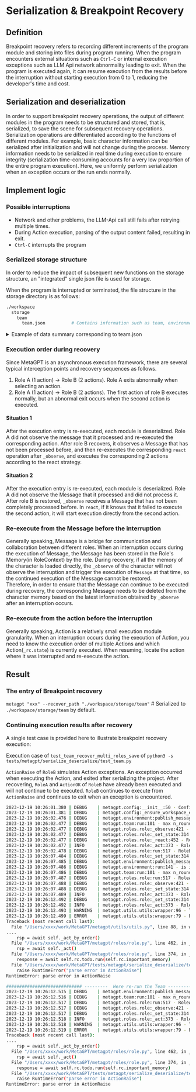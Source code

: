 # Serialization & Breakpoint Recovery

## Definition

Breakpoint recovery refers to recording different increments of the program module and storing into files during program running. When the program encounters external situations such as `Ctrl-C` or internal execution exceptions such as LLM Api network abnormality leading to exit. When the program is executed again, it can resume execution from the results before the interruption without starting execution from 0 to 1, reducing the developer's time and cost.

## Serialization and deserialization

In order to support breakpoint recovery operations, the output of different modules in the program needs to be structured and stored, that is, serialized, to save the scene for subsequent recovery operations. Serialization operations are differentiated according to the functions of different modules. For example, basic character information can be serialized after initialization and will not change during the process. Memory information needs to be serialized in real time during execution to ensure integrity (serialization time-consuming accounts for a very low proportion of the entire program execution). Here, we uniformly perform serialization when an exception occurs or the run ends normally.

## Implement logic

### Possible interruptions

- Network and other problems, the LLM-Api call still fails after retrying multiple times.
- During Action execution, parsing of the output content failed, resulting in exit.
- `Ctrl-C` interrupts the program

### Serialized storage structure

In order to reduce the impact of subsequent new functions on the storage structure, an "integrated" single json file is used for storage.

When the program is interrupted or terminated, the file structure in the storage directory is as follows:

```bash
./workspace
  storage
    team
      team.json          # Contains information such as team, environment, roles, actions, etc.
```

<details>

<summary>Example of data summary corresponding to team.json </summary>

```json
{
  "env": {
    "desc": "",
    "roles": {
      "Role A": {},
      "Role B": {
        "name": "RoleB",
        "profile": "Role B",
        "goal": "RoleB's goal",
        "constraints": "RoleB's constraints",
        "desc": "",
        "is_human": false,
        "role_id": "",
        "states": [
          "0. <class 'tests.metagpt.serialize_deserialize.test_serdeser_base.ActionOK'>",
          "1. <class 'tests.metagpt.serialize_deserialize.test_serdeser_base.ActionRaise'>"
        ],
        "actions": [
          {
            "name": "ActionOK",
            "context": "",
            "prefix": "You are a Role B, named RoleB, your goal is RoleB's goal. the constraint is RoleB's constraints. ",
            "desc": "",
            "__module_class_name": "tests.metagpt.serialize_deserialize.test_serdeser_base.ActionOK"
          },
          {
            "name": "ActionRaise",
            "context": "",
            "prefix": "You are a Role B, named RoleB, your goal is RoleB's goal. the constraint is RoleB's constraints. ",
            "desc": "",
            "__module_class_name": "tests.metagpt.serialize_deserialize.test_serdeser_base.ActionRaise"
          }
        ],
        "rc": {
          "memory": {
            "storage": [
              {
                "id": "7cc01798c3324c6c8b676d282ea9e92c",
                "content": "ActionPass run passed",
                "instruct_content": {
                  "class": "pass",
                  "mapping": {
                    "result": "(<class 'str'>, Ellipsis)"
                  },
                  "value": {
                    "result": "pass result"
                  }
                },
                "role": "RoleA(Role A)",
                "cause_by": "tests.metagpt.serialize_deserialize.test_serdeser_base.ActionPass",
                "sent_from": "tests.metagpt.serialize_deserialize.test_serdeser_base.RoleA",
                "send_to": ["<all>"]
              }
            ],
            "index": {
              "tests.metagpt.serialize_deserialize.test_serdeser_base.ActionOK": [
                {
                  "id": "018bde1d4bdb4e9387c1053da0dc0cb3",
                  "content": "ok",
                  "instruct_content": null,
                  "role": "Role B",
                  "cause_by": "tests.metagpt.serialize_deserialize.test_serdeser_base.ActionOK",
                  "sent_from": "tests.metagpt.serialize_deserialize.test_serdeser_base.RoleB",
                  "send_to": ["<all>"]
                }
              ]
            },
            "ignore_id": false
          },
          "state": 1,
          "watch": [
            "tests.metagpt.serialize_deserialize.test_serdeser_base.ActionPass"
          ],
          "react_mode": "by_order",
          "max_react_loop": 1
        },
        "addresses": [
          "RoleB",
          "tests.metagpt.serialize_deserialize.test_serdeser_base.RoleB"
        ],
        "recovered": true,
        "latest_observed_msg": {
          "id": "7cc01798c3324c6c8b676d282ea9e92c",
          "content": "ActionPass run passed",
          "instruct_content": {
            "class": "pass",
            "mapping": {
              "result": "(<class 'str'>, Ellipsis)"
            },
            "value": {
              "result": "pass result"
            }
          },
          "role": "RoleA(Role A)",
          "cause_by": "tests.metagpt.serialize_deserialize.test_serdeser_base.ActionPass",
          "sent_from": "tests.metagpt.serialize_deserialize.test_serdeser_base.RoleA",
          "send_to": ["<all>"]
        },
        "__module_class_name": "tests.metagpt.serialize_deserialize.test_serdeser_base.RoleB"
      }
    },
    "history": "\nHuman: write a snake game\nRoleA(Role A): {'result': 'pass result'}\nHuman: write a snake game"
  },
  "investment": 10.0,
  "idea": "write a snake game"
}
```

</details>

### Execution order during recovery

Since MetaGPT is an asynchronous execution framework, there are several typical interception points and recovery sequences as follows.

1. Role A (1 action) -> Role B (2 actions). Role A exits abnormally when selecting an action.
2. Role A (1 action) -> Role B (2 actions). The first action of role B executes normally, but an abnormal exit occurs when the second action is executed.

#### Situation 1

After the execution entry is re-executed, each module is deserialized. Role A did not observe the message that it processed and re-executed the corresponding action. After role B recovers, it observes a Message that has not been processed before, and then re-executes the corresponding `react` operation after `_observe`, and executes the corresponding 2 actions according to the react strategy.

#### Situation 2

After the execution entry is re-executed, each module is deserialized. Role A did not observe the Message that it processed and did not process it. After role B is restored, `_observe` receives a Message that has not been completely processed before. In `react`, if it knows that it failed to execute the second action, it will start execution directly from the second action.

### Re-execute from the Message before the interruption

Generally speaking, Message is a bridge for communication and collaboration between different roles. When an interruption occurs during the execution of Message, the Message has been stored in the Role's Memory(in RoleContext) by the role. During recovery, if all the memory of the character is loaded directly, the `_observe` of the character will not observe the interruption and trigger the execution of `Message` at that time, so the continued execution of the Message cannot be restored.  
Therefore, in order to ensure that the Message can continue to be executed during recovery, the corresponding Message needs to be deleted from the character memory based on the latest information obtained by `_observe` after an interruption occurs.

### Re-execute from the action before the interruption

Generally speaking, Action is a relatively small execution module granularity. When an interruption occurs during the execution of Action, you need to know the execution order of multiple Actions and which Action(`_rc.state`) is currently executed. When resuming, locate the action where it was interrupted and re-execute the action.

## Result

### The entry of Breakpoint recovery

`metagpt "xxx" --recover_path "./workspace/storage/team"` # Serialized to `./workspace/storage/team` by default.

### Continuing execution results after recovery

A single test case is provided here to illustrate breakpoint recovery execution:

Execution case of `test_team_recover_multi_roles_save` of `python3 -s tests/metagpt/serialize_deserialize/test_team.py`

`ActionRaise` of `RoleB` simulates Action exceptions. An exception occurred when executing the Action, and exited after serializing the project. After recovering, `RoleA` and `ActionOK` of `RoleB` have already been executed and will not continue to be executed. `RoleB` continues to execute from `ActionRaise` and continues to exit when an exception is encountered.

```bash
2023-12-19 10:26:01.380 | DEBUG    | metagpt.config:__init__:50 - Config loading done.
2023-12-19 10:26:01.381 | DEBUG    | metagpt.config:_ensure_workspace_exists:125 - WORKSPACE_PATH set to /Users/xxxx/work/MetaGPT/workspace
2023-12-19 10:26:02.476 | DEBUG    | metagpt.environment:publish_message:117 - publish_message: {"id": "771137834c34447981f5c66c94eb2657", "content": "write a snake game", "role": "Human", "cause_by": "metagpt.actions.add_requirement.UserRequirement", "sent_from": "", "send_to": ["<all>"]}
2023-12-19 10:26:02.477 | DEBUG    | metagpt.team:run:101 - max n_round=3 left.
2023-12-19 10:26:02.477 | DEBUG    | metagpt.roles.role:_observe:421 - RoleA(Role A) observed: ['Human: write a snake game...']
2023-12-19 10:26:02.477 | DEBUG    | metagpt.roles.role:_set_state:314 - actions=[ActionPass], state=0
2023-12-19 10:26:02.477 | DEBUG    | metagpt.roles.role:_react:452 - RoleA(Role A): self.rc.state=0, will do ActionPass
2023-12-19 10:26:02.477 | INFO     | metagpt.roles.role:_act:373 - RoleA(Role A): ready to ActionPass
2023-12-19 10:26:02.478 | DEBUG    | metagpt.roles.role:run:517 - RoleB(Role B): no news. waiting.
2023-12-19 10:26:07.484 | DEBUG    | metagpt.roles.role:_set_state:314 - actions=[ActionPass], state=-1
2023-12-19 10:26:07.485 | DEBUG    | metagpt.environment:publish_message:117 - publish_message: {"id": "00f068c2570c4435897ef126ee736258", "content": "ActionPass run passed", "instruct_content": {"result": "pass result"}, "role": "Role A", "cause_by": "tests.metagpt.serialize_deserialize.test_serdeser_base.ActionPass", "sent_from": "tests.metagpt.serialize_deserialize.test_serdeser_base.RoleA", "send_to": ["<all>"]}
2023-12-19 10:26:07.486 | DEBUG    | metagpt.environment:run:141 - is idle: False
2023-12-19 10:26:07.486 | DEBUG    | metagpt.team:run:101 - max n_round=2 left.
2023-12-19 10:26:07.487 | DEBUG    | metagpt.roles.role:run:517 - RoleA(Role A): no news. waiting.
2023-12-19 10:26:07.488 | DEBUG    | metagpt.roles.role:_observe:421 - RoleB(Role B) observed: ['Role A: ActionPass run passe...']
2023-12-19 10:26:07.488 | DEBUG    | metagpt.roles.role:_set_state:314 - actions=[ActionOK, ActionRaise], state=0
2023-12-19 10:26:07.489 | INFO     | metagpt.roles.role:_act:373 - RoleB(Role B): ready to ActionOK
2023-12-19 10:26:12.492 | DEBUG    | metagpt.roles.role:_set_state:314 - actions=[ActionOK, ActionRaise], state=1
2023-12-19 10:26:12.492 | INFO     | metagpt.roles.role:_act:373 - RoleB(Role B): ready to ActionRaise
2023-12-19 10:26:12.493 | WARNING  | metagpt.utils.utils:wrapper:96 - There is a exception in role's execution, in order to resume, we delete the newest role communication message in the role's memory.
2023-12-19 10:26:12.499 | ERROR    | metagpt.utils.utils:wrapper:79 - Exception occurs, start to serialize the project, exp:
Traceback (most recent call last):
  File "/Users/xxxx/work/MetaGPT/metagpt/utils/utils.py", line 88, in wrapper
....
    rsp = await self._act_by_order()
  File "/Users/xxxx/work/MetaGPT/metagpt/roles/role.py", line 462, in _act_by_order
    rsp = await self._act()
  File "/Users/xxxx/work/MetaGPT/metagpt/roles/role.py", line 374, in _act
    response = await self.rc.todo.run(self.rc.important_memory)
  File "/Users/xxxx/work/MetaGPT/tests/metagpt/serialize_deserialize/test_serdeser_base.py", line 50, in run
    raise RuntimeError("parse error in ActionRaise")
RuntimeError: parse error in ActionRaise

############################# ---------  Here re-run the Team ----------- ############################
2023-12-19 10:26:12.515 | DEBUG    | metagpt.environment:publish_message:117 - publish_message: {"id": "0bfdde08d4294f07923201d51b2b0068", "content": "write a snake game", "role": "Human", "cause_by": "metagpt.actions.add_requirement.UserRequirement", "sent_from": "", "send_to": ["<all>"]}
2023-12-19 10:26:12.516 | DEBUG    | metagpt.team:run:101 - max n_round=3 left.
2023-12-19 10:26:12.517 | DEBUG    | metagpt.roles.role:run:517 - RoleA(Role A): no news. waiting.
2023-12-19 10:26:12.517 | DEBUG    | metagpt.roles.role:_observe:421 - RoleB(Role B) observed: ['Role A: ActionPass run passe...']
2023-12-19 10:26:12.517 | DEBUG    | metagpt.roles.role:_set_state:314 - actions=[ActionOK, ActionRaise], state=1         # run from the failed action `ActionRaise`
2023-12-19 10:26:12.518 | INFO     | metagpt.roles.role:_act:373 - RoleB(Role B): ready to ActionRaise
2023-12-19 10:26:12.518 | WARNING  | metagpt.utils.utils:wrapper:96 - There is a exception in role's execution, in order to resume, we delete the newest role communication message in the role's memory.
2023-12-19 10:26:12.519 | ERROR    | metagpt.utils.utils:wrapper:79 - Exception occurs, start to serialize the project, exp:
Traceback (most recent call last):
....
    rsp = await self._act_by_order()
  File "/Users/xxxx/work/MetaGPT/metagpt/roles/role.py", line 462, in _act_by_order
    rsp = await self._act()
  File "/Users/xxxx/work/MetaGPT/metagpt/roles/role.py", line 374, in _act
    response = await self.rc.todo.run(self.rc.important_memory)
  File "/Users/xxxx/work/MetaGPT/tests/metagpt/serialize_deserialize/test_serdeser_base.py", line 50, in run
    raise RuntimeError("parse error in ActionRaise")
RuntimeError: parse error in ActionRaise
```
